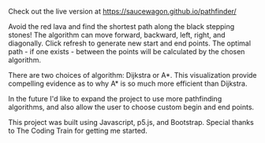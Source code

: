 Check out the live version at https://saucewagon.github.io/pathfinder/

Avoid the red lava and find the shortest path along the black stepping stones! The algorithm can move forward, backward, left, right, and diagonally. Click refresh to generate new start and end points. The optimal path - if one exists - between the points will be calculated by the chosen algorithm.

There are two choices of algorithm: Dijkstra or A*. This visualization provide compelling evidence as to why A* is so much more efficient than Dijkstra. 

In the future I'd like to expand the project to use more pathfinding algorithms, and also allow the user to choose custom begin and end points.

This project was built using Javascript, p5.js, and Bootstrap. Special thanks to The Coding Train for getting me started. 
